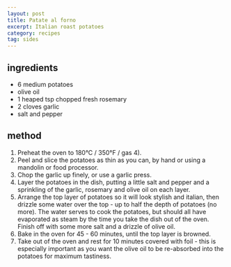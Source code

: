 ```yaml
---
layout: post
title: Patate al forno
excerpt: Italian roast potatoes
category: recipes
tag: sides
---
```


## ingredients

* 6 medium potatoes
* olive oil
* 1 heaped tsp chopped fresh rosemary
* 2 cloves garlic
* salt and pepper

## method

1. Preheat the oven to 180&deg;C / 350&deg;F  / gas 4).
2. Peel and slice the potatoes as thin as you can, by hand or using a mandolin or food processor.
3. Chop the garlic up finely, or use a garlic press.
4. Layer the potatoes in the dish, putting a little salt and pepper and a sprinkling of the garlic, rosemary and olive oil on each layer.
5. Arrange the top layer of potatoes so it will look stylish and italian, then drizzle some water over the top - up to half the depth of potatoes (no more). The water serves to cook the potatoes, but should all have evaporated as steam by the time you take the dish out of the oven. Finish off with some more salt and a drizzle of olive oil.
6. Bake in the oven for 45 - 60 minutes, until the top layer is browned.
7. Take out of the oven and rest for 10 minutes covered with foil - this is especially important as you want the olive oil to be re-absorbed into the potatoes for maximum tastiness.
